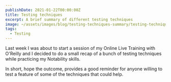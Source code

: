 ```yaml
---
publishDate: 2021-01-22T00:00:00Z
title: Testing techniques
excerpt: A brief summary of different testing techniques
image: ~/assets/images/blog/testing-techniques-summary/testing-techniques-summary.jpg
tags:
  - Testing   
---
```


Last week I was about to start a session of my Online Live Training with O'Reilly and I decided to do a small recap of a bunch of testing techniques while practicing my Notability skills.

In short, hope the outcome, provides a good reminder for anyone willing to test a feature of some of the techniques that could help.
